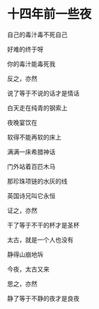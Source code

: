    

# 十四年前一些夜

自己的毒汁毒不死自己

好难的终于呀

你的毒汁能毒死我

反之，亦然

说了等于不说的话才是情话

  

白天走在纯青的钢索上

夜晚宴饮在

软得不能再软的床上

满满一床希腊神话

门外站着百匹木马

那珍珠项链的水灰的线

英国诗兄叫它永恒

证之，亦然

干了等于不干的杯才是圣杯

  

太古，就是一个人也没有

静得山崩地坼

今夜，太古又来

思之，亦然

静了等于不静的夜才是良夜